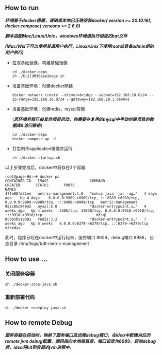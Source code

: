 ## How to run

***环境基于docker搭建，请确保本地已正确安装docker( version >= 20.10.16), docker compose( versions >= 2.6.0)***

***脚本适配Mac/Linux/Unix，windows环境请执行相应的bat文件***

***(Mac/Wsl下可以使用普通用户执行，Linux/Unix下使用root或具备admin组的用户执行)***

- 拉取基础镜像，构建基础镜像
  ```shell
  cd ./docker-deps
  sh ./buildM3BaseImage.sh
  ```
- 准备基础环境：创建docker网络
    ```shell
    docker network create --driver=bridge --subnet=192.168.10.0/24 --ip-range=192.168.10.0/24 --gateway=192.168.10.1 devnws
    ```
- 准备基础环境：创建redis，mysql容器

  (***若环境容器已被其他项目启动，你需要在复用的mysql中手动创建项目的数据库&访问账密***)
  ```shell
  cd ./docker-deps
  docker compose up -d
  ```
- 打包制作application镜像并运行
  ```shell
  sh ./docker-startup.sh
  ```

以上步骤完成后，docker中将存在3个容器

```shell
root@page-Hd:~# docker ps
CONTAINER ID   IMAGE                   COMMAND                  CREATED       STATUS       PORTS                                                                                  NAMES
47fe00fd31ee   metric-management:1.0   "nohup java -jar -ag…"   4 days ago    Up 4 days    0.0.0.0:8989->8989/tcp, :::8989->8989/tcp, 0.0.0.0:9909->9909/tcp, :::9909->9909/tcp   metric-management
982c85c94642   mysql:8.0               "docker-entrypoint.s…"   4 weeks ago   Up 4 weeks   3306/tcp, 33060/tcp, 0.0.0.0:9918->9918/tcp, :::9918->9918/tcp                         m3sql
85b65b519391   redis:3.2               "docker-entrypoint.s…"   7 weeks ago   Up 6 weeks   0.0.0.0:6379->6379/tcp, :::6379->6379/tcp                                              m2redis
```

此时，程序已经在docker中运行起来，服务端口 9909，debug端口 8989， 日志目录 /tmp/logs/bdt-metric-management

## How to use ...

### 关闭服务容器

```shell
sh ./docker-stop-java.sh
```

### 重新部署代码

```shell
sh ./docker-redeploy-java.sh
```

## How to remote Debug

***服务容器在启动时，映射了服务端口及远程debug端口，在idea中新建对应的remote jvm debug配置，源码指向本地根目录，端口设定为8989，启动debug后，idea将hit到容器的jvm进程中。***



